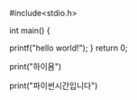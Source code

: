 #include<stdio.h>

int main()
{

printf("hello world!");
}
return 0;

print("하이욤")

print("파이썬시간입니다")
